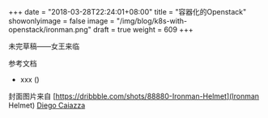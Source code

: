+++
date = "2018-03-28T22:24:01+08:00"
title = "容器化的Openstack"
showonlyimage = false
image = "/img/blog/k8s-with-openstack/ironman.png"
draft = true
weight = 609
+++

未完草稿——女王来临
<!--more-->


参考文档

- xxx () []()


封面图片来自 [https://dribbble.com/shots/88880-Ironman-Helmet](Ironman Helmet) <a href="https://dribbble.com/DiegoCay"><i class="fa fa-dribbble" aria-hidden="true"></i> Diego Caiazza</a>
